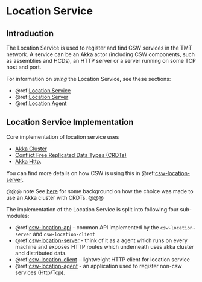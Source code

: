 # Location Service

## Introduction

The Location Service is used to register and find CSW services in the TMT network. A service can be an Akka actor (including CSW components, such as assemblies and HCDs), an HTTP server or a server running on some TCP host and port.

For information on _using_ the Location Service, see these sections:

- @ref:[Location Service](../../services/location.md)
- @ref:[Location Server](../../apps/cswlocationserver.md)
- @ref:[Location Agent](../../apps/cswlocationagent.md)

## Location Service Implementation

Core implementation of location service uses

- [Akka Cluster](https://doc.akka.io/libraries/akka-core/current/index-cluster.html)
- [Conflict Free Replicated Data Types (CRDTs)](https://doc.akka.io/libraries/akka-core/current/typed/distributed-data.html)
- [Akka Http](https://doc.akka.io/libraries/akka-http/current/).

You can find more details on how CSW is using this in @ref:[csw-location-server](./location-server.md).

@@@ note
See [here](https://medium.com/@unmeshvjoshi/service-discovery-with-crdts-fb02bb48cfff) for some background on how the choice was made to use an Akka cluster with CRDTs.
@@@

The implementation of the Location Service is split into following four sub-modules:

- @ref:[csw-location-api](./location-api.md) - common API implemented by the `csw-location-server` and `csw-location-client`
- @ref:[csw-location-server](./location-server.md) - think of it as a agent which runs on every machine and exposes HTTP routes which underneath uses akka cluster and distributed data.
- @ref:[csw-location-client](./location-client.md) - lightweight HTTP client for location service
- @ref:[csw-location-agent](./location-agent.md) - an application used to register non-csw services (Http/Tcp).
